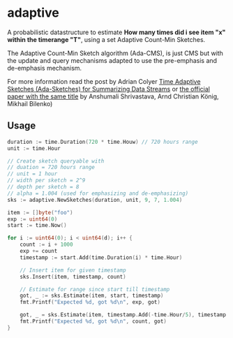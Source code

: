 # adaptive

A probabilistic datastructure to estimate **How many times did i see item "x" within the timerange "T"**, using a set Adaptive Count-Min Sketches.

The Adaptive Count-Min Sketch algorithm (Ada-CMS), is just CMS but with the update and query mechanisms adapted to use the pre-emphasis and de-emphasis mechanism.

For more information read the post by Adrian Colyer [Time Adaptive Sketches (Ada-Sketches) for Summarizing Data Streams](https://blog.acolyer.org/2016/07/21/time-adaptive-sketches-ada-sketches-for-summarizing-data-streams/) or [the official paper with the same title](https://www.cs.rice.edu/~as143/Papers/16-ada-sketches.pdf) by Anshumali Shrivastava, Arnd Christian König, Mikhail Bilenko) 

## Usage
```go
duration := time.Duration(720 * time.Houw) // 720 hours range
unit := time.Hour

// Create sketch queryable with
// duation = 720 hours range
// unit = 1 hour
// width per sketch = 2^9
// depth per sketch = 8
// alpha = 1.004 (used for emphasizing and de-emphasizing)
sks := adaptive.NewSketches(duration, unit, 9, 7, 1.004)

item := []byte("foo")
exp := uint64(0)
start := time.Now()

for i := uint64(0); i < uint64(d); i++ {
    count := i + 1000
    exp += count
    timestamp := start.Add(time.Duration(i) * time.Hour)

    // Insert item for given timestamp
    sks.Insert(item, timestamp, count)

    // Estimate for range since start till timestamp
    got, _ := sks.Estimate(item, start, timestamp)
    fmt.Printf("Expected %d, got %d\n", exp, got)

    got, _ = sks.Estimate(item, timestamp.Add(-time.Hour/5), timestamp.Add(time.Hour/5))
    fmt.Printf("Expected %d, got %d\n", count, got)
}
```
